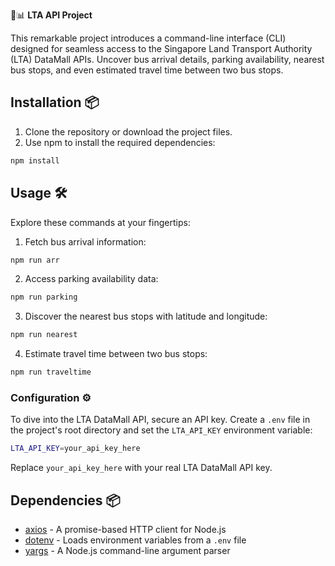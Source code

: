 🚗📊 **LTA API Project**

This remarkable project introduces a command-line interface (CLI) designed for seamless access to the Singapore Land Transport Authority (LTA) DataMall APIs. Uncover bus arrival details, parking availability, nearest bus stops, and even estimated travel time between two bus stops.

## Installation 📦

1. Clone the repository or download the project files.
2. Use npm to install the required dependencies:

```bash
npm install
```

## Usage 🛠️

Explore these commands at your fingertips:

1. Fetch bus arrival information:

```bash
npm run arr
```

2. Access parking availability data:

```bash
npm run parking
```

3. Discover the nearest bus stops with latitude and longitude:

```bash
npm run nearest
```

4. Estimate travel time between two bus stops:

```bash
npm run traveltime
```

### Configuration ⚙️

To dive into the LTA DataMall API, secure an API key. Create a `.env` file in the project's root directory and set the `LTA_API_KEY` environment variable:

```bash
LTA_API_KEY=your_api_key_here
```

Replace `your_api_key_here` with your real LTA DataMall API key.

## Dependencies 📦

- [axios](https://www.npmjs.com/package/axios) - A promise-based HTTP client for Node.js
- [dotenv](https://www.npmjs.com/package/dotenv) - Loads environment variables from a `.env` file
- [yargs](https://www.npmjs.com/package/yargs) - A Node.js command-line argument parser
